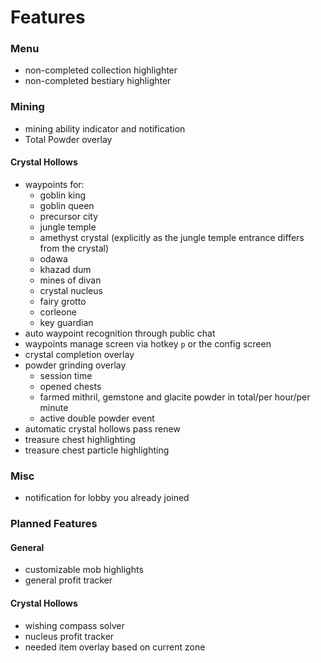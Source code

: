 # Features

### Menu

- non-completed collection highlighter
- non-completed bestiary highlighter

### Mining

- mining ability indicator and notification
- Total Powder overlay

#### Crystal Hollows

- waypoints for:
    - goblin king
    - goblin queen
    - precursor city
    - jungle temple
    - amethyst crystal (explicitly as the jungle temple entrance differs from the crystal)
    - odawa
    - khazad dum
    - mines of divan
    - crystal nucleus
    - fairy grotto
    - corleone
    - key guardian
- auto waypoint recognition through public chat
- waypoints manage screen via hotkey `p` or the config screen
- crystal completion overlay
- powder grinding overlay
    - session time
    - opened chests
    - farmed mithril, gemstone and glacite powder in total/per hour/per minute
    - active double powder event
- automatic crystal hollows pass renew
- treasure chest highlighting
- treasure chest particle highlighting

### Misc

- notification for lobby you already joined

### Planned Features

#### General

- customizable mob highlights
- general profit tracker

#### Crystal Hollows

- wishing compass solver
- nucleus profit tracker
- needed item overlay based on current zone
